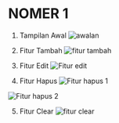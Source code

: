 # NOMER 1

1. Tampilan Awal
![awalan](https://user-images.githubusercontent.com/72422073/120765675-a6643d80-c543-11eb-85dc-c401347509bc.PNG)


2. Fitur Tambah
![fitur tambah](https://user-images.githubusercontent.com/72422073/120765710-ae23e200-c543-11eb-992d-2e154d24d3ef.PNG)


3. Fitur Edit
![Fitur edit](https://user-images.githubusercontent.com/72422073/120765687-a95f2e00-c543-11eb-94f4-9e158356b2c2.PNG)


4. Fitur Hapus
![Fitur hapus 1](https://user-images.githubusercontent.com/72422073/120765692-aa905b00-c543-11eb-8ef6-94c20589a34c.PNG)

![Fitur hapus 2](https://user-images.githubusercontent.com/72422073/120765700-ac5a1e80-c543-11eb-8e11-055d483c899d.PNG)


5. Fitur Clear
![fitur clear](https://user-images.githubusercontent.com/72422073/120765682-a7956a80-c543-11eb-8978-3f3a02c46a7e.PNG)
